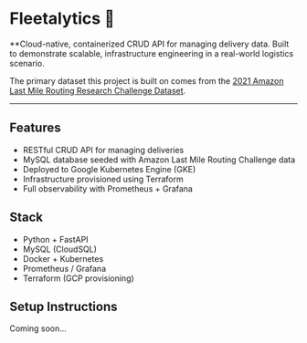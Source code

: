 # Fleetalytics 🚚
**Cloud-native, containerized CRUD API for managing delivery data.
Built to demonstrate scalable, infrastructure engineering in a real-world logistics scenario.

The primary dataset this project is built on comes from the [2021 Amazon Last Mile Routing Research Challenge Dataset](https://aws.amazon.com/marketplace/pp/prodview-rqkdusd3nz3mw#usage).

---

## Features
- RESTful CRUD API for managing deliveries
- MySQL database seeded with Amazon Last Mile Routing Challenge data
- Deployed to Google Kubernetes Engine (GKE)
- Infrastructure provisioned using Terraform
- Full observability with Prometheus + Grafana

## Stack
- Python + FastAPI
- MySQL (CloudSQL)
- Docker + Kubernetes
- Prometheus / Grafana
- Terraform (GCP provisioning)

## Setup Instructions
Coming soon...
